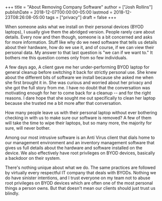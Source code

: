 +++
title = "About Removing Company Software"
author = ["Josh Rollins"]
publishDate = 2018-12-07T00:00:00-05:00
lastmod = 2018-12-23T08:26:08-05:00
tags = ["privacy"]
draft = false
+++

When someone asks what we install on their personal devices (BYOD laptops), I usually give them the abridged version. People rarely care about details. Every now and then though, someone is a bit concerned and asks for more information. Stuff like why do we need software that tells us details about their hardware, how do we use it, and of course, if we can view their personal data. My answer to that last question is "we can if we want to." It bothers me this question comes only from so few individuals.

<!--more-->

A few days ago, A client gave me her under-performing BYOD laptop for general cleanup before switching it back for strictly personal use. She knew about the different bits of software we install because she asked me when she first brought it in. She was curious and worried about her privacy and she got the full story from me. I have no doubt that the conversation was motivating enough for her to come back for a cleanup -- and for the right reasons. I dare hope that she sought me out specifically to clean her laptop because she trusted me a bit more after that conversation.

How many people leave us with their personal laptop without ever bothering checking in with us to make sure our software is removed? A few of them will take the time to wipe their laptops, but so many more, the majority for sure, will never bother.

Among our most intrusive software is an Anti Virus client that dials home to our management environment and an inventory management software that gives us full details about the hardware and software installed on the device. We also effectively have root privileges on BYOD devices, basically a backdoor on their system.

There's nothing unique about what we do. The same practices are followed by virtually every respectful IT company that deals with BYODs. Nothing we do have sinister intentions, and I trust everyone on my team not to abuse root privileges on BYOD devices which are often one of the most personal things a person owns. But that doesn't mean our clients should just trust us blindly.